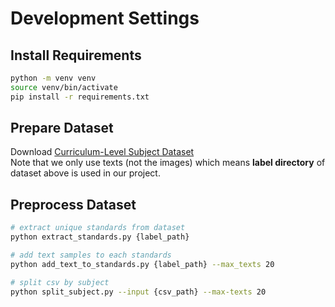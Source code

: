 # Development Settings

## Install Requirements

```bash
python -m venv venv
source venv/bin/activate
pip install -r requirements.txt
```

## Prepare Dataset

Download [Curriculum-Level Subject Dataset](https://www.aihub.or.kr/aihubdata/data/view.do?pageIndex=1&currMenu=115&topMenu=100&srchOptnCnd=OPTNCND001&searchKeyword=&srchDetailCnd=DETAILCND001&srchOrder=ORDER001&srchPagePer=20&srchDataRealmCode=REALM010&aihubDataSe=data&dataSetSn=71855)  
Note that we only use texts (not the images) which means **label directory** of dataset above is used in our project.

## Preprocess Dataset

```bash
# extract unique standards from dataset
python extract_standards.py {label_path}

# add text samples to each standards
python add_text_to_standards.py {label_path} --max_texts 20

# split csv by subject
python split_subject.py --input {csv_path} --max-texts 20
```
